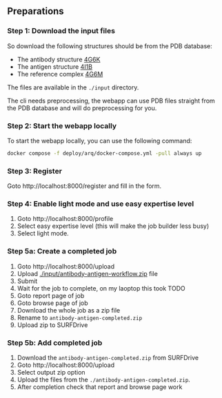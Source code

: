 ## Preparations

### Step 1: Download the input files

So download the following structures should be from the PDB database:

- The antibody structure [4G6K](https://www.ebi.ac.uk/pdbe/entry/pdb/4g6k)
- The antigen structure [4I1B](https://www.ebi.ac.uk/pdbe/entry/pdb/4i1b)
- The reference complex [4G6M](https://www.ebi.ac.uk/pdbe/entry/pdb/4g6m)

The files are available in the `./input` directory.

The cli needs preprocessing, the webapp can use PDB files straight from the PDB database and will do preprocessing for you.

### Step 2: Start the webapp locally

To start the webapp locally, you can use the following command:

```bash
docker compose -f deploy/arq/docker-compose.yml -pull always up
```

### Step 3: Register

Goto http://localhost:8000/register and fill in the form.

### Step 4: Enable light mode and use easy expertise level

1. Goto http://localhost:8000/profile
2. Select easy expertise level (this will make the job builder less busy)
3. Select light mode.

### Step 5a: Create a completed job

1. Goto http://localhost:8000/upload
2. Upload [./input/antibody-antigen-workflow.zip](./input/antibody-antigen-workflow.zip) file
3. Submit
4. Wait for the job to complete, on my laoptop this took TODO
5. Goto report page of job
6. Goto browse page of job
7. Download the whole job as a zip file
8. Rename to `antibody-antigen-completed.zip`
9. Upload zip to SURFDrive

### Step 5b: Add completed job

1. Download the `antibody-antigen-completed.zip` from SURFDrive
2. Goto http://localhost:8000/upload
3. Select output zip option
4. Upload the files from the `./antibody-antigen-completed.zip`.
5. After completion check that report and browse page work
